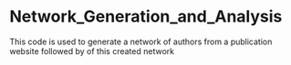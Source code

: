 # Network_Generation_and_Analysis
This code is used to generate a network of authors from a publication website followed by of this created network
